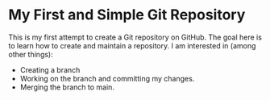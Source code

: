 # My First and Simple Git Repository
This is my first attempt to create a Git repository on GitHub.
The goal here is to learn how to create and maintain a repository. I am interested in (among other things):
- Creating a branch
- Working on the branch and committing my changes.
- Merging the branch to main. 
